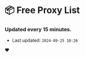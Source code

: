 # :package: Free Proxy List
### Updated every 15 minutes.

- Last updated: `2024-09-25 10:26`

:heart:
